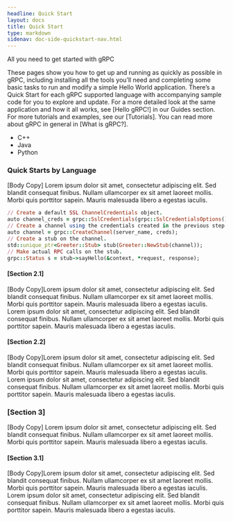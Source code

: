 ```yaml
---
headline: Quick Start
layout: docs
title: Quick Start
type: markdown
sidenav: doc-side-quickstart-nav.html
---
```

<p class="lead">
All you need to get started with gRPC
</p>

<div id="toc" class="toc mobile-toc"></div>

These pages show you how to get up and running as quickly as possible in gRPC, including installing all the tools you’ll need and completing some basic tasks to run and modify a simple Hello World application. There’s a Quick Start for each gRPC supported language with accompanying sample code for you to explore and update. For a more detailed look at the same application and how it all works, see [Hello gRPC!] in our Guides section. For more tutorials and examples, see our [Tutorials]. You can read more about gRPC in general in [What is gRPC?]. 

 - C++
 - Java
 - Python

### Quick Starts by Language
[Body Copy] Lorem ipsum dolor sit amet, consectetur adipiscing elit. Sed blandit consequat finibus. Nullam ullamcorper ex sit amet laoreet mollis. Morbi quis porttitor sapein. Mauris malesuada libero a egestas iaculis.

```ruby
// Create a default SSL ChannelCredentials object.
auto channel_creds = grpc::SslCredentials(grpc::SslCredentialsOptions()); 
// Create a channel using the credentials created in the previous step.
auto channel = grpc::CreateChannel(server_name, creds);
// Create a stub on the channel.
std::unique_ptr<Greeter::Stub> stub(Greeter::NewStub(channel));
// Make actual RPC calls on the stub.
grpc::Status s = stub->sayHello(&context, *request, response);
```

#### [Section 2.1]
[Body Copy]Lorem ipsum dolor sit amet, consectetur adipiscing elit. Sed blandit consequat finibus. Nullam ullamcorper ex sit amet laoreet mollis. Morbi quis porttitor sapein. Mauris malesuada libero a egestas iaculis. Lorem ipsum dolor sit amet, consectetur adipiscing elit. Sed blandit consequat finibus. Nullam ullamcorper ex sit amet laoreet mollis. Morbi quis porttitor sapein. Mauris malesuada libero a egestas iaculis.

#### [Section 2.2]
[Body Copy]Lorem ipsum dolor sit amet, consectetur adipiscing elit. Sed blandit consequat finibus. Nullam ullamcorper ex sit amet laoreet mollis. Morbi quis porttitor sapein. Mauris malesuada libero a egestas iaculis. Lorem ipsum dolor sit amet, consectetur adipiscing elit. Sed blandit consequat finibus. Nullam ullamcorper ex sit amet laoreet mollis. Morbi quis porttitor sapein. Mauris malesuada libero a egestas iaculis.


### [Section 3]
[Body Copy] Lorem ipsum dolor sit amet, consectetur adipiscing elit. Sed blandit consequat finibus. Nullam ullamcorper ex sit amet laoreet mollis. Morbi quis porttitor sapein. Mauris malesuada libero a egestas iaculis.

#### [Section 3.1]
[Body Copy]Lorem ipsum dolor sit amet, consectetur adipiscing elit. Sed blandit consequat finibus. Nullam ullamcorper ex sit amet laoreet mollis. Morbi quis porttitor sapein. Mauris malesuada libero a egestas iaculis. Lorem ipsum dolor sit amet, consectetur adipiscing elit. Sed blandit consequat finibus. Nullam ullamcorper ex sit amet laoreet mollis. Morbi quis porttitor sapein. Mauris malesuada libero a egestas iaculis.
